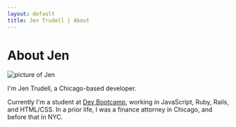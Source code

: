```yaml
---
layout: default
title: Jen Trudell | About
---
```


<div class="post">
	<h1 class="pageTitle">About Jen</h1>
	<img id = "jenpic" src="{{ '/assets/img/jen.jpg' | prepend: site.baseurl }}" alt="picture of Jen">
	<p class="intro">I'm Jen Trudell, a Chicago-based developer.</p>

  <p>Currently I'm a student at <a href="http://www.devbootcamp.com" target="_blank">Dev Bootcamp</a>, working in JavaScript, Ruby, Rails, and HTML/CSS. In a prior life, I was a finance attorney in Chicago, and before that in NYC.</p>
</div>

